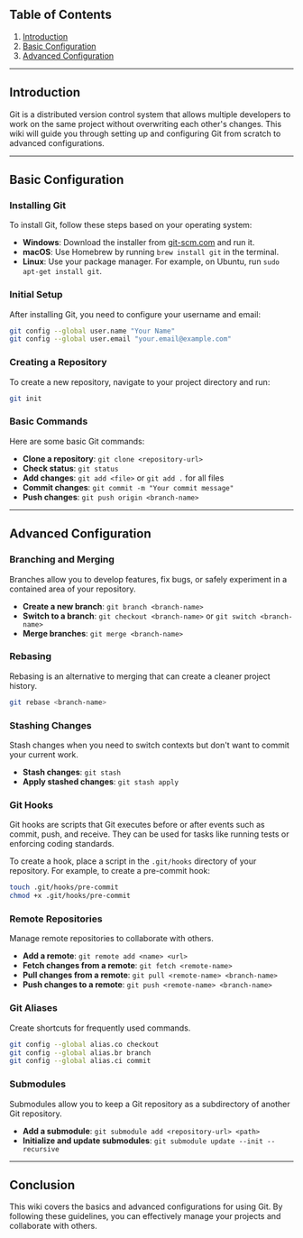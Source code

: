 ## Table of Contents
1. [Introduction](#introduction)
2. [Basic Configuration](#basic-configuration)
3. [Advanced Configuration](#advanced-configuration)

---

## Introduction

Git is a distributed version control system that allows multiple developers to work on the same project without overwriting each other's changes. This wiki will guide you through setting up and configuring Git from scratch to advanced configurations.

---

## Basic Configuration

### Installing Git
To install Git, follow these steps based on your operating system:

- **Windows**: Download the installer from [git-scm.com](https://git-scm.com/) and run it.
- **macOS**: Use Homebrew by running `brew install git` in the terminal.
- **Linux**: Use your package manager. For example, on Ubuntu, run `sudo apt-get install git`.

### Initial Setup
After installing Git, you need to configure your username and email:

```sh
git config --global user.name "Your Name"
git config --global user.email "your.email@example.com"
```

### Creating a Repository
To create a new repository, navigate to your project directory and run:

```sh
git init
```

### Basic Commands
Here are some basic Git commands:
- **Clone a repository**: `git clone <repository-url>`
- **Check status**: `git status`
- **Add changes**: `git add <file>` or `git add .` for all files
- **Commit changes**: `git commit -m "Your commit message"`
- **Push changes**: `git push origin <branch-name>`

---

## Advanced Configuration

### Branching and Merging
Branches allow you to develop features, fix bugs, or safely experiment in a contained area of your repository.

- **Create a new branch**: `git branch <branch-name>`
- **Switch to a branch**: `git checkout <branch-name>` or `git switch <branch-name>`
- **Merge branches**: `git merge <branch-name>`

### Rebasing
Rebasing is an alternative to merging that can create a cleaner project history.

```sh
git rebase <branch-name>
```

### Stashing Changes
Stash changes when you need to switch contexts but don't want to commit your current work.

- **Stash changes**: `git stash`
- **Apply stashed changes**: `git stash apply`

### Git Hooks
Git hooks are scripts that Git executes before or after events such as commit, push, and receive. They can be used for tasks like running tests or enforcing coding standards.

To create a hook, place a script in the `.git/hooks` directory of your repository. For example, to create a pre-commit hook:

```sh
touch .git/hooks/pre-commit
chmod +x .git/hooks/pre-commit
```

### Remote Repositories
Manage remote repositories to collaborate with others.

- **Add a remote**: `git remote add <name> <url>`
- **Fetch changes from a remote**: `git fetch <remote-name>`
- **Pull changes from a remote**: `git pull <remote-name> <branch-name>`
- **Push changes to a remote**: `git push <remote-name> <branch-name>`

### Git Aliases
Create shortcuts for frequently used commands.

```sh
git config --global alias.co checkout
git config --global alias.br branch
git config --global alias.ci commit
```

### Submodules
Submodules allow you to keep a Git repository as a subdirectory of another Git repository.

- **Add a submodule**: `git submodule add <repository-url> <path>`
- **Initialize and update submodules**: `git submodule update --init --recursive`

---

## Conclusion

This wiki covers the basics and advanced configurations for using Git. By following these guidelines, you can effectively manage your projects and collaborate with others.
